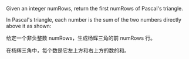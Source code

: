 Given an integer numRows, return the first numRows of Pascal's triangle.

In Pascal's triangle, each number is the sum of the two numbers directly above it as shown:

给定一个非负整数 numRows，生成杨辉三角的前 numRows 行。

在杨辉三角中，每个数是它左上方和右上方的数的和。
